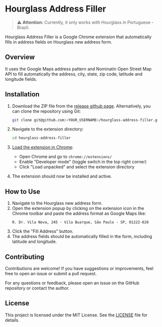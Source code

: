 # Hourglass Address Filler

> ⚠️ **Attention:** Currently, it only works with Hourglass in Portuguese - Brazil.

Hourglass Address Filler is a Google Chrome extension that automatically fills in address fields on Hourglass new address form.

## Overview

It uses the Google Maps address pattern and Nominatin Open Street Map API to fill automatically the address, city, state, zip code, latitude and longitude fields.

## Installation

1. Download the ZIP file from the [release github page](https://github.com/iagosaito/hourglass-address-filler/releases). Alternatively, you can clone the repository using Git:

   ```bash
   git clone git@github.com:<YOUR_USERNAME>/hourglass-address-filler.git
   ```

2. Navigate to the extension directory:

   ```bash
   cd hourglass-address-filler
   ```

3. [Load the extension in Chrome](https://developer.chrome.com/docs/extensions/get-started/tutorial/hello-world#load-unpacked):

   - Open Chrome and go to `chrome://extensions/`
   - Enable "Developer mode" (toggle switch in the top right corner)
   - Click "Load unpacked" and select the extension directory

4. The extension should now be installed and active.

## How to Use

1. Navigate to the Hourglass new address form.
2. Open the extension popup by clicking on the extension icon in the Chrome toolbar and paste the address format as Google Maps like:
   ```
   R. Dr. Vila Nova, 245 - Vila Buarque, São Paulo - SP, 01222-020
   ```
3. Click the "Fill Address" button.
4. The address fields should be automatically filled in the form, including latitude and longitude.

## Contributing

Contributions are welcome! If you have suggestions or improvements, feel free to open an issue or submit a pull request.

For any questions or feedback, please open an issue on the GitHub repository or contact the author.

## License

This project is licensed under the MIT License. See the [LICENSE](LICENSE) file for details.
